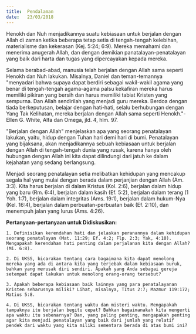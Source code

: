 ```yaml
---
title:  Pendalaman
date:   23/03/2018
---
```


Henokh dan Nuh menjadikannya suatu kebiasaan untuk berjalan dengan Allah di zaman ketika beberapa tetap setia di tengah-tengah kelebihan, materialisme dan kekerasan (Kej. 5:24; 6:9). Mereka memahami dan menerima anugerah Allah, dan dengan demikian panatalayan-penatalayan yang baik dari harta dan tugas yang dipercayakan kepada mereka.

Selama berabad-abad, manusia telah berjalan dengan Allah sama seperti Henokh dan Nuh lakukan. Misalnya, Daniel dan teman-temannya "menyadari bahwa supaya dapat berdiri sebagai wakil-wakil agama yang benar di tengah-tengah agama-agama palsu kekafiran mereka harus memiliki pikiran yang bersih dan harus memiliki tabiat Kristen yang sempurna. Dan Allah sendirilah yang menjadi guru mereka. Berdoa dengan tiada berkeputusan, belajar dengan hati-hati, selalu berhubungan dengan Yang Tak Kelihatan, mereka berjalan dengan Allah sama seperti Henokh."- Ellen G. White, Alfa dan Omega, jld. 4, hlm. 97.

"Berjalan dengan Allah" menjelaskan apa yang seorang penatalayan lakukan, yaitu, hidup dengan Tuhan hari demi hari di bumi. Penatalayan yang bijaksana, akan menjadikannya sebuah kebiasaan untuk berjalan dengan Allah di tengah-tengah dunia yang rusak, karena hanya oleh hubungan dengan Allah ini kita dapat dilindungi dari jatuh ke dalam kejahatan yang sedang berlangsung.

Menjadi seorang penatalayan setia melibatkan kehidupan yang mencakup segala hal yang mulai dengan berada dalam perjanjian dengan Allah (Am. 3:3). Kita harus berjalan di dalam Kristus (Kol. 2:6), berjalan dalam hidup yang baru (Rm. 6:4), berjalan dalam kasih (Ef. 5:2), berjalan dalam terang (1 Yoh. 1:7), berjalan dalam integritas (Ams. 19:1), berjalan dalam hukum-Nya (Kel. 16:4), berjalan dalam perbuatan-perbuatan baik (Ef. 2:10), dan menempuh jalan yang lurus (Ams. 4:26).

**Pertanyaan-pertanyaan untuk Didiskusikan:**

`1. Definisikan kerendahan hati dan jelaskan peranannya dalam kehidupan seorang penatalayan (Mat. 11:29; Ef. 4:2; Flp. 2:3; Yak, 4:10). Mengapakah kerendahan hati penting dalam perjalanan kita dengan Allah? (Mi. 6:8).`

`2. Di UKSS, bicarakan tentang cara bagaimana kita dapat menolong mereka yang ada di antara kita yang terjebak dalam kebiasaan buruk, bahkan yang merusak diri sendiri. Apakah yang Anda sebagai gereja setempat dapat lakukan untuk menolong orang-orang tersebut?`

`3. Apakah beberapa kebiasaan baik lainnya yang para penatalayanan Kristen seharusnya miliki? Lihat, misalnya, TItus 2:7; Mazmur 119:172; Matius 5:8.`

`4. Di UKSS, bicarakan tentang waktu dan misteri waktu. Mengapakah tampaknya itu berjalan begitu cepat? Bahkan bagaimanakah kita mengerti apa waktu itu sebenarnya? Dan, yang paling penting, mengapakah penting agar kita menjadi penatalayan yang baik dari jumlah yang relatif pendek dari waktu yang kita miliki sementara berada di atas bumi ini?`